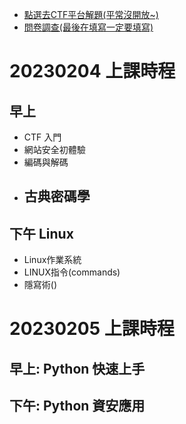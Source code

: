 
- [點選去CTF平台解題(平常沒開放~)](https://120.114.62.215/)
- [問卷調查(最後在填寫一定要填寫)]()

# 20230204 上課時程
## 早上
- CTF 入門
- 網站安全初體驗
- 編碼與解碼
- 古典密碼學
  -  
## 下午 Linux
- Linux作業系統
- LINUX指令(commands)
- 隱寫術()

# 20230205 上課時程
## 早上: Python 快速上手

## 下午: Python 資安應用
